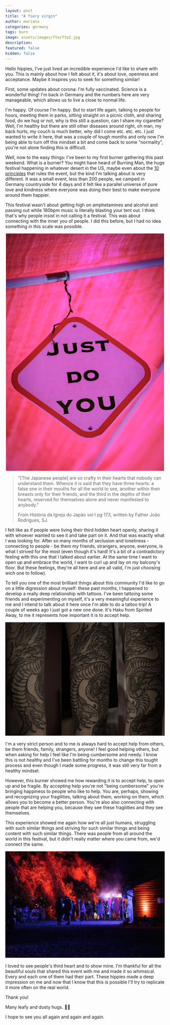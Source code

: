 ```yaml
---
layout: post
title: "A fiery virgin"
author: mariana
categories: germany
tags: burn
image: assets/images/fte/fte2.jpg
description:
featured: false
hidden: false
---
```


Hello hippies,
 I've just lived an incredible experience I'd like to share with you. This is mainly about how I felt about it, it's about love, openness and acceptance. Maybe it inspires you to seek for something similar!

First, some updates about corona: I'm fully vaccinated. Science is a wonderful thing! I'm back in Germany and the numbers here are very manageable, which allows us to live a close to normal life.

I'm happy. Of course I'm happy. But to start life again, talking to people for hours, meeting them in parks, sitting straight on a picnic cloth, and sharing food, do we hug or not,  why is this still a question, can I share my cigarette? Well, I'm healthy but there are still other diseases around right, oh man, my back hurts, my couch is much better, why did I come etc. etc. etc. I just wanted to write it here, that was a couple of tough months and only now I'm being able to turn off this mindset a bit and come back to some "normality", you're not alone finding this is difficult.

Well, now to the easy things: I've been to my first burner gathering this past weekend. What is a burner? You might have heard of Burning Man, the huge festival happening in whatever desert in the US, maybe even about the [10 principles](https://www.goingnowhere.org/core-principles/) that rules the event, but the kind I'm talking about is very different. It was a small event, less than 200 people, we camped in Germany countryside for 4 days and it felt like a parallel universe of pure love and kindness where everyone was doing their best to make everyone around them happier.

This festival wasn't about getting high on amphetamines and alcohol and passing out while 180bpm music is literally blasting your tent out. I think that's why people insist in not calling it a festival. This was about connecting with the inner you of people. I did this before, but I had no idea something in this scale was possible.

<img src="/assets/images/fte/fte4.jpg" width="500" style="  display: block;
  margin-left: auto;
  margin-right: auto;" />

>"[The Japanese people] are so crafty in their hearts that nobody can understand them. Whence it is said that they have three hearts: a false one in their mouths for all the world to see, another within their breasts only for their friends, and the third in the depths of their hearts, reserved for themselves alone and never manifested to anybody."
>
>From História da Igreja do Japão vol I pg 173, written by Father João Rodrigues, SJ.

I felt like as if people were living their third hidden heart openly, sharing it with whoever wanted to see it and take part on it. And that was exactly what I was looking for. After so many months of seclusion and loneliness - connecting to people - be them my friends, strangers, anyone, everyone, is what I strived for the most (even though it's hard! It's a bit of a contradictory feeling with this one that I talked about earlier. At the same time I want to open up and embrace the world, I want to curl up and lay on my balcony's floor. But these feelings, they're all here and are all valid, I'm just choosing wich one to follow).

To tell you one of the most brilliant things about this community I'd like to go on a little digression about myself: these past months, I happened to develop a really deep relationship with tattoos. I've been tattoing some friends and experimenting on myself, it's a very meaningful experience to me and I intend to talk about it here once I'm able to do a tattoo trip! A couple of weeks ago I just got a new one done. It's Haku from Spirited Away, to me it represents how important it is to accept help.

<img src="/assets/images/fte/tattoo.png" style="" />

I'm a very strict person and to me is always hard to accept help from others, be them friends, family, strangers, anyone! I feel good helping others, but when asking for help I feel like I'm being cumbersome and needy. I know this is not healthy and I've been battling for months to change this tought process and even though I made some progress, it was still very far from a healthy mindset.

However, this burner showed me how rewarding it is to accept help, to open up and be fragile. By accepting help you're not "being cumbersome" you're bringing happiness to people who like to help. You are, perhaps, showing and recognizing your fragilities, talking about them, working on them, which allows you to become a better person. You're also also connecting with people that are helping you, because they see these fragilities and they see themselves.

This experience showed me again how we're all just humans, struggling with such similar things and striving for such similar things and being content with such similar things. There was people from all around the world in this festival, but it didn't really matter where you came from, we'd connect the same.

<img src="/assets/images/fte/fte3.jpg" style="" />

I loved to see people's third heart and to show mine. I'm thankful for all the beautiful souls that shared this event with me and made it so whimsical. Every and each one of them had their part. These hippies made a deep impression on me and now that I know that this is possible I'll try to replicate it more often on the real world.

Thank you!

Many leafy and dusty hugs. 🍃🔥

I hope to see you all again and again and again.